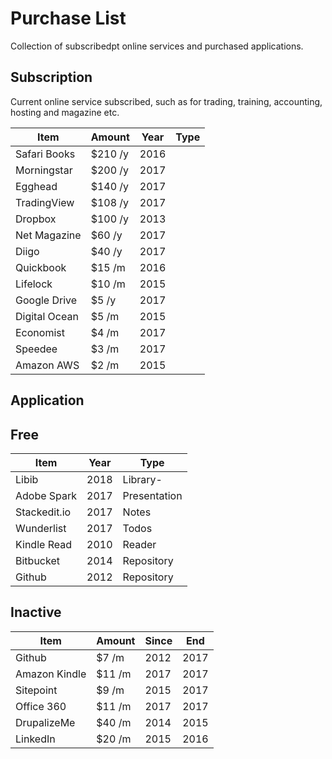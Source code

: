 # Purchase List
Collection of subscribedpt online services and purchased applications. 

## Subscription
Current online service subscribed, such as for trading, training, accounting,  hosting and magazine etc.

Item                  | Amount   | Year | Type
--------------------  | -------- | ---- | ----
Safari Books          | $210  /y | 2016
Morningstar           | $200  /y | 2017
Egghead               | $140  /y | 2017
TradingView           | $108  /y | 2017
Dropbox               | $100  /y | 2013
Net Magazine          | $60   /y | 2017
Diigo                 | $40   /y | 2017
Quickbook             | $15   /m | 2016
Lifelock              | $10   /m | 2015
Google Drive          | $5    /y | 2017
Digital Ocean         | $5    /m | 2015
Economist             | $4    /m | 2017
Speedee               | $3    /m | 2017
Amazon AWS            | $2    /m | 2015


## Application

## Free

Item                  | Year | Type
--------------------  | ---- | ----
Libib                 | 2018 | Library-
Adobe Spark           | 2017 | Presentation
Stackedit.io          | 2017 | Notes
Wunderlist            | 2017 | Todos
Kindle Read           | 2010 | Reader
Bitbucket             | 2014 | Repository
Github                | 2012 | Repository

## Inactive

Item                  | Amount   | Since | End
--------------------  | -------- | ----- | ----
Github                | $7    /m | 2012  | 2017
Amazon Kindle         | $11   /m | 2017  | 2017
Sitepoint             | $9    /m | 2015  | 2017
Office 360            | $11   /m | 2017  | 2017
DrupalizeMe           | $40   /m | 2014  | 2015
LinkedIn              | $20   /m | 2015  | 2016 



